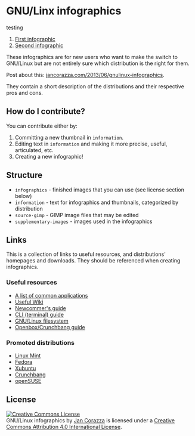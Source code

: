 # GNU/Linx infographics

testing

1. [First infographic](https://raw.githubusercontent.com/corazza/linux-infographics/master/infographics/infographic1.jpg)
2. [Second infographic](https://raw.githubusercontent.com/corazza/linux-infographics/master/infographics/infographic2.png)

These infographics are for new users who want to make the switch to GNU/Linux but are not entirely sure which distribution is the right for them.

Post about this: [jancorazza.com/2013/06/gnulinux-infographics](http://jancorazza.com/2013/06/gnulinux-infographics).

They contain a short description of the distributions and their respective pros and cons.

## How do I contribute?

You can contribute either by:

1. Committing a new thumbnail in `information`.
2. Editing text in `information` and making it more precise, useful, articulated, etc.
3. Creating a new infographic!

## Structure

 - `infographics` - finished images that you can use (see license section below)
 - `information` - text for infographics and thumbnails, categorized by distribution
 - `source-gimp` - GIMP image files that may be edited
 - `supplementary-images` - images used in the infographics

## Links

This is a collection of links to useful resources, and distributions' homepages and downloads. They should be referenced when creating infographics.

### Useful resources

 - [A list of common applications](http://tinyurl.com/common-apps)
 - [Useful Wiki](http://tinyurl.com/archlinux-wiki)
 - [Newcommer's guide](http://tinyurl.com/newcomer-guide)
 - [CLI (terminal) guide](http://tinyurl.com/console-guide)
 - [GNU/Linux filesystem](http://tinyurl.com/filesystem-guide)
 - [Openbox/Crunchbang guide](http://tinyurl.com/openbox-guide)

### Promoted distributions

 - [Linux Mint](http://linuxmint.com)
 - [Fedora](http://fedoraproject.org)
 - [Xubuntu](http://xubuntu.org)
 - [Crunchbang](http://crunchbang.org)
 - [openSUSE](http://opensuse.org)

## License

<a rel="license" href="http://creativecommons.org/licenses/by/4.0/"><img alt="Creative Commons License" style="border-width:0" src="http://i.creativecommons.org/l/by/4.0/88x31.png" /></a><br /><span xmlns:dct="http://purl.org/dc/terms/" property="dct:title">GNU/Linux infographics</span> by <a xmlns:cc="http://creativecommons.org/ns#" href="http://jancorazza.com" property="cc:attributionName" rel="cc:attributionURL">Jan Corazza</a> is licensed under a <a rel="license" href="http://creativecommons.org/licenses/by/4.0/">Creative Commons Attribution 4.0 International License</a>.
